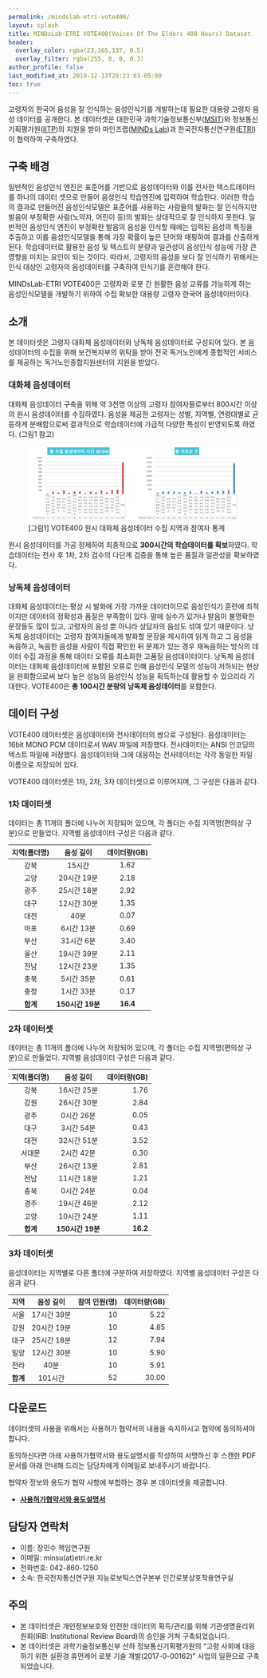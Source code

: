 ```yaml
---
permalink: /mindslab-etri-vote400/
layout: splash
title: MINDsLab-ETRI VOTE400(Voices Of The Elders 400 Hours) Dataset
header:
  overlay_color: rgba(23,165,137, 0.5)
  overlay_filter: rgba(255, 0, 0, 0.3)
author_profile: false
last_modified_at: 2019-12-13T20:23:03-05:00
toc: true
---
```


고령자의 한국어 음성을 잘 인식하는 음성인식기를 개발하는데 필요한 대용량 고령자 음성 데이터를 공개한다. 본 데이터셋은 대한민국 과학기술정보통신부([MSIT](https://www.msit.go.kr/))와 정보통신기획평가원([IITP](https://www.iitp.kr))의 지원을 받아 마인즈랩([MINDs Lab](https://mindslab.ai/kr))과 한국전자통신연구원([ETRI](http://www.etri.re.kr))이 협력하여 구축하였다.

## 구축 배경

일반적인 음성인식 엔진은 표준어를 기반으로 음성데이터와 이를 전사한 텍스트데이터를 하나의 데이터 셋으로 만들어 음성인식 학습엔진에 입력하여 학습한다. 이러한 학습의 결과로 만들어진 음성인식모델은 표준어를 사용하는 사람들의 발화는 잘 인식하지만 발음이 부정확한 사람(노약자, 어린이 등)의 발화는 상대적으로 잘 인식하지 못한다. 일반적인 음성인식 엔진이 부정확한 발음의 음성을 인식할 때에는 입력된 음성의 특징을 추출하고 이를 음성인식모델을 통해 가장 확률이 높은 단어와 매핑하여 결과를 산출하게 된다. 학습데이터로 활용한 음성 및 텍스트의 분량과 일관성이 음성인식 성능에 가장 큰 영향을 미치는 요인이 되는 것이다. 따라서, 고령자의 음성을 보다 잘 인식하기 위해서는 인식 대상인 고령자의 음성데이터를 구축하여 인식기를 훈련해야 한다.

MINDsLab-ETRI VOTE400은 고령자와 로봇 간 원활한 음성 교류를 가능하게 하는 음성인식모델을 개발하기 위하여 수집 확보한 대용량 고령자 한국어 음성데이터이다.

## 소개

본 데이터셋은 고령자 대화체 음성데이터와 낭독체 음성데이터로 구성되어 있다. 본 음성데이터의 수집을 위해 보건복지부의 위탁을 받아 전국 독거노인에게 종합적인 서비스를 제공하는 독거노인종합지원센터의 지원을 받았다.

### 대화체 음성데이터

대화체  음성데이터 구축을 위해 약 3천명 이상의 고령자 참여자들로부터 800시간 이상의 원시 음성데이터를 수집하였다. 음성을 제공한 고령자는 성별, 지역별, 연령대별로 균등하게 분배함으로써 결과적으로 학습데이터에 가급적 다양한 특성이 반영되도록 하였다. (그림1 참고)

<figure>
  <img src="/assets/vote150_stat.png" alt="VOTE150 원시 음성데이터 수집 지역과 참여자 통계"/>
  <figcaption>[그림1] VOTE400 원시 대화체 음성데이터 수집 지역과 참여자 통계</figcaption>
</figure>

원시 음성데이터를 가공 정제하여 최종적으로 **300시간의 학습데이터를 확보**하였다. 학습데이터는 전사 후 1차, 2차 검수의 다단계 검증을 통해 높은 품질과 일관성을 확보하였다. 

### 낭독체 음성데이터

대화체 음성데이터는 평상 시 발화에 가장 가까운 데이터이므로 음성인식기 훈련에 최적이지만 데이터의 정확성과 품질은 부족함이 있다. 말에 실수가 있거나 발음이 불명확한 문장들도 많이 있고, 고령자의 음성 뿐 아니라 상담자의 음성도 섞여 있기 때문이다. 낭독체 음성데이터는 고령자 참여자들에게 발화할 문장을 제시하여 읽게 하고 그 음성을 녹음하고, 녹음한 음성을 사람이 직접 확인한 뒤 문제가 있는 경우 재녹음하는 방식의 데이터 수집 과정을 통해 데이터 오류를 최소화한 고품질 음성데이터이다. 낭독체 음성데이터는 대화체 음성데이터에 포함된 오류로 인해 음성인식 모델의 성능이 저하되는 현상을 완화함으로써 보다 높은 성능의 음성인식 성능을 획득하는데 활용할 수 있으리라 기대한다. VOTE400은 **총 100시간 분량의 낭독체 음성데이터**를 포함한다.

## 데이터 구성

VOTE400 데이터셋은 음성데이터와 전사데이터의 쌍으로 구성된다. 음성데이터는 16bit MONO PCM 데이터로서 WAV 파일에 저장했다. 전사데이터는 ANSI 인코딩의 텍스트 파일에 저장했다. 음성데이터와 그에 대응하는 전사데이터는 각각 동일한 파일 이름으로 저장되어 있다. 

VOTE400 데이터셋은 1차, 2차, 3차 데이터셋으로 이루어지며, 그 구성은 다음과 같다.

### 1차 데이터셋

데이터는 총 11개의 폴더에 나누어 저장되어 있으며, 각 폴더는 수집 지역명(편의상 구분)으로 만들었다. 지역별 음성데이터 구성은 다음과 같다.

| 지역(폴더명) |    음성 길이     | 데이터량(GB) |
| :----------: | :--------------: | :----------: |
|     강북     |      15시간      |     1.62     |
|     고양     |   20시간 19분    |     2.18     |
|     광주     |   25시간 18분    |     2.92     |
|     대구     |   12시간 30분    |     1.35     |
|     대전     |       40분       |     0.07     |
|     마포     |    6시간 13분    |     0.69     |
|     부산     |    31시간 6분    |     3.40     |
|     울산     |   19시간 39분    |     2.11     |
|     전남     |   12시간 23분    |     1.35     |
|     충북     |    5시간 35분    |     0.61     |
|     충청     |    1시간 33분    |     0.17     |
|   **합계**   | **150시간 19분** |   **16.4**   |

### 2차 데이터셋

데이터는 총 11개의 폴더에 나누어 저장되어 있으며, 각 폴더는 수집 지역명(편의상 구분)으로 만들었다. 지역별 음성데이터 구성은 다음과 같다.

| 지역(폴더명) |    음성 길이     | 데이터량(GB) |
| :----------: | :--------------: | -----------: |
|     강북     |   16시간 25분    |         1.76 |
|     강원     |   26시간 30분    |         2.84 |
|     광주     |    0시간 26분    |         0.05 |
|     대구     |    3시간 54분    |         0.43 |
|     대전     |   32시간 51분    |         3.52 |
|    서대문    |    2시간 42분    |         0.30 |
|     부산     |   26시간 13분    |         2.81 |
|     전남     |   11시간 18분    |         1.21 |
|     충북     |    0시간 24분    |         0.04 |
|     경주     |   19시간 46분    |         2.12 |
|     고양     |   10시간 24분    |         1.11 |
|   **합계**   | **150시간 19분** |     **16.2** |

### 3차 데이터셋

음성데이터는 지역별로 다른 폴더에 구분하여 저장하였다. 지역별 음성데이터 구성은 다음과 같다.

|   지역   |  음성 길이  | 참여 인원(명) | 데이터량(GB) |
| :------: | :---------: | ------------: | -----------: |
|   서울   | 17시간 39분 |            10 |         5.22 |
|   강원   | 20시간 19분 |            10 |         4.85 |
|   대구   | 25시간 18분 |            12 |         7.94 |
|   밀양   | 12시간 30분 |            10 |         5.90 |
|   전라   |    40분     |            10 |         5.91 |
| **합계** |   101시간   |            52 |        30.00 |

## 다운로드

데이터셋의 사용을 위해서는 사용허가 협약서의 내용을 숙지하시고 협약에 동의하셔야 합니다.

동의하신다면 아래 사용허가협약서와 용도설명서를 작성하여 서명하신 후 스캔한 PDF 문서를 아래 안내해 드리는 담당자에게 이메일로 보내주시기 바랍니다. 

협약자 정보와 용도가 협약 사항에 부합하는 경우 본 데이터셋을 제공합니다.

* [**사용허가협약서와 용도설명서**](/resources/EULA_MINDsLab_ETRI_VOTE400.pdf)

## 담당자 연락처

* 이름: 장민수 책임연구원
* 이메일: minsu(at)etri.re.kr
* 전화번호: 042-860-1250
* 소속: 한국전자통신연구원 지능로보틱스연구본부 인간로봇상호작용연구실

## 주의

* 본 데이터셋은 개인정보보호와 안전한 데이터의 획득/관리를 위해 기관생명윤리위원회(IRB: Institutional Review Board)의 승인을 거쳐 구축되었습니다.
* 본 데이터셋은 과학기술정보통신부 산하 정보통신기획평가원의 “고령 사회에 대응하기 위한 실환경 휴먼케어 로봇 기술 개발(2017-0-00162)” 사업의 일환으로 구축되었습니다.
